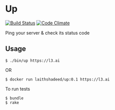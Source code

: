 # Up

[![Build Status](https://secure.travis-ci.org/laithshadeed/up.svg?branch=master)](http://travis-ci.org/laithshadeed/up)
[![Code Climate](https://codeclimate.com/github/laithshadeed/up/badges/gpa.svg)](https://codeclimate.com/github/laithshadeed/up)

Ping your server & check its status code

## Usage

```
$ ./bin/up https://l3.ai
```

OR

```
$ docker run laithshadeed/up:0.1 https://l3.ai
```

To run tests

```
$ bundle
$ rake
```
